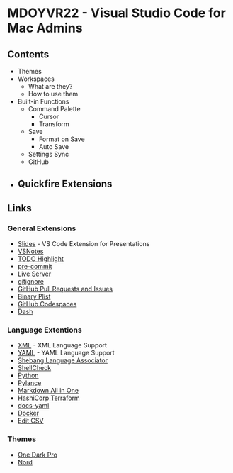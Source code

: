 # MDOYVR22 - Visual Studio Code for Mac Admins

## Contents
- Themes
- Workspaces
  - What are they?
  - How to use them
- Built-in Functions
  - Command Palette
    - Cursor
    - Transform
  - Save
    - Format on Save
    - Auto Save
  - Settings Sync
  - GitHub
- Quickfire Extensions
  - 


## Links

### General Extensions 
- [Slides](https://www.nicoespeon.com/en/2019/11/vscode-as-a-presentation-tool/) - VS Code Extension for Presentations
- [VSNotes](https://marketplace.visualstudio.com/items?itemName=patricklee.vsnotes)
- [TODO Highlight](https://marketplace.visualstudio.com/items?itemName=wayou.vscode-todo-highlight)
- [pre-commit](https://marketplace.visualstudio.com/items?itemName=elagil.pre-commit-helper)
- [Live Server](https://marketplace.visualstudio.com/items?itemName=ritwickdey.LiveServer)
- [gitignore](https://marketplace.visualstudio.com/items?itemName=codezombiech.gitignore)
- [GitHub Pull Requests and Issues](https://marketplace.visualstudio.com/items?itemName=GitHub.vscode-pull-request-github)
- [Binary Plist](https://marketplace.visualstudio.com/items?itemName=dnicolson.binary-plist)
- [GitHub Codespaces](https://marketplace.visualstudio.com/items?itemName=GitHub.codespaces)
- [Dash](https://marketplace.visualstudio.com/items?itemName=deerawan.vscode-dash)


### Language Extentions
- [XML](https://marketplace.visualstudio.com/items?itemName=redhat.vscode-xml) - XML Language Support
- [YAML](https://marketplace.visualstudio.com/items?itemName=redhat.vscode-yaml) - YAML Language Support
- [Shebang Language Associator](https://marketplace.visualstudio.com/items?itemName=davidhewitt.shebang-language-associator)
- [ShellCheck](https://marketplace.visualstudio.com/items?itemName=timonwong.shellcheck)
- [Python](https://marketplace.visualstudio.com/items?itemName=ms-python.python)
- [Pylance](https://marketplace.visualstudio.com/items?itemName=ms-python.vscode-pylance)
- [Markdown All in One](https://marketplace.visualstudio.com/items?itemName=yzhang.markdown-all-in-one)
- [HashiCorp Terraform](https://marketplace.visualstudio.com/items?itemName=HashiCorp.terraform)
- [docs-yaml](https://marketplace.visualstudio.com/items?itemName=docsmsft.docs-yaml)
- [Docker](https://marketplace.visualstudio.com/items?itemName=ms-azuretools.vscode-docker)
- [Edit CSV](https://marketplace.visualstudio.com/items?itemName=janisdd.vscode-edit-csv)

### Themes
- [One Dark Pro](https://marketplace.visualstudio.com/items?itemName=zhuangtongfa.Material-theme)
- [Nord](https://marketplace.visualstudio.com/items?itemName=arcticicestudio.nord-visual-studio-code)


